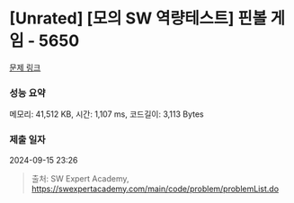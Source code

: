 # [Unrated] [모의 SW 역량테스트] 핀볼 게임 - 5650 

[문제 링크](https://swexpertacademy.com/main/code/problem/problemDetail.do?contestProbId=AWXRF8s6ezEDFAUo) 

### 성능 요약

메모리: 41,512 KB, 시간: 1,107 ms, 코드길이: 3,113 Bytes

### 제출 일자

2024-09-15 23:26



> 출처: SW Expert Academy, https://swexpertacademy.com/main/code/problem/problemList.do